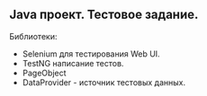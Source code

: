 
## Java проект. Тестовое задание.
 Библиотеки:
- Selenium для тестирования Web UI.
- TestNG написание тестов.
- PageObject
- DataProvider - источник тестовых данных.


